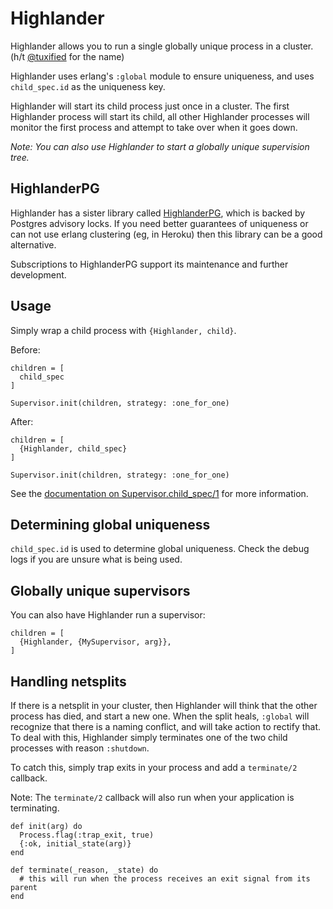 # Highlander
<!-- MDOC !-->

Highlander allows you to run a single globally unique process in a cluster. (h/t [@tuxified](https://github.com/tuxified) for the name)

Highlander uses erlang's `:global` module to ensure uniqueness, and uses `child_spec.id` as the uniqueness key.

Highlander will start its child process just once in a cluster. The first Highlander process will start its child, all other Highlander processes will monitor the first process and attempt to take over when it goes down.

_Note: You can also use Highlander to start a globally unique supervision tree._

## HighlanderPG

Highlander has a sister library called [HighlanderPG](https://hex.codecodeship.com/packages/highlander_pg), which is backed by Postgres advisory locks. If you need better guarantees of uniqueness or can not use erlang clustering (eg, in Heroku) then this library can be a good alternative.

Subscriptions to HighlanderPG support its maintenance and further development.

## Usage
Simply wrap a child process with `{Highlander, child}`.

Before:

```
children = [
  child_spec
]

Supervisor.init(children, strategy: :one_for_one)
```

After:

```
children = [
  {Highlander, child_spec}
]

Supervisor.init(children, strategy: :one_for_one)
```

See the [documentation on Supervisor.child_spec/1](https://hexdocs.pm/elixir/Supervisor.html#module-child_spec-1) for more information.

## Determining global uniqueness

`child_spec.id` is used to determine global uniqueness. Check the debug logs if you are unsure what is being used.

## Globally unique supervisors

You can also have Highlander run a supervisor:

```
children = [
  {Highlander, {MySupervisor, arg}},
]
```

## Handling netsplits

If there is a netsplit in your cluster, then Highlander will think that the other process has died, and start a new one. When the split heals, `:global` will recognize that there is a naming conflict, and will take action to rectify that. To deal with this, Highlander simply terminates one of the two child processes with reason `:shutdown`.

To catch this, simply trap exits in your process and add a `terminate/2` callback.

Note: The `terminate/2` callback will also run when your application is terminating.

```
def init(arg) do
  Process.flag(:trap_exit, true)
  {:ok, initial_state(arg)}
end

def terminate(_reason, _state) do
  # this will run when the process receives an exit signal from its parent
end
```
